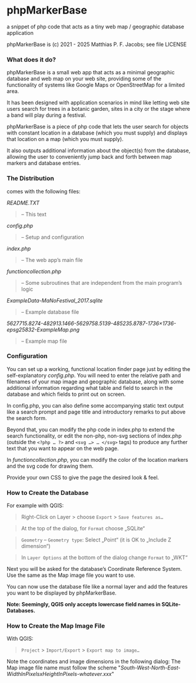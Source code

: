 
phpMarkerBase
=============

a snippet of php code that acts as a tiny web map / geographic database
application


phpMarkerBase is (c) 2021 - 2025 Matthias P. F. Jacobs; see file LICENSE


### What does it do?

phpMarkerBase is a small web app that acts as a minimal geographic database and
web map on your web site, providing some of the functionality of systems like
Google Maps or OpenStreetMap for a limited area.

It has been designed with application scenarios in mind like letting web site
users search for trees in a botanic garden, sites in a city or the stage
where a band will play during a festival.

phpMarkerBase is a piece of php code that lets the user search for
objects with constant location in a database (which you must supply) and
displays that location on a map (which you must supply).

It also outputs additional information about the object(s) from the database,
allowing the user to conveniently jump back and forth between map markers and
database entries.


### The Distribution

comes with the following files:

*README.TXT*
 >– This text

*config.php*
 >– Setup and configuration

*index.php*
 >– The web app’s main file

*functioncollection.php* 
 >– Some subroutines that are independent from the main
program’s logic

*ExampleData-MaNoFestival_2017.sqlite*
 >– Example database file

*5627715.8274-482913.1466-5629758.5139-485235.8787-1736×1736-epsg25832-ExampleMap.png*
 >– Example map file


### Configuration

You can set up a working, functional location finder page just by editing the
self-explanatory *config.php*. You will need to enter the relative path and
filenames of your map image and geographic database, along with some additional
information regarding what table and field to search in the database and which
fields to print out on screen.

In config.php, you can also define some accompanying static text output like a
search prompt and page title and introductory remarks to put above the search
form.

Beyond that, you can modify the php code in index.php to extend the search
functionality, or edit the non-php, non-svg sections of index.php (outside the
`<?php … ?>` and `<svg …> … </svg>` tags) to produce any further text that you
want to appear on the web page.

In *functioncollection.php*, you can modify the color of the location markers and
the svg code for drawing them.

Provide your own CSS to give the page the desired look & feel.


### How to Create the Database

For example with QGIS:

> Right-Click on Layer > choose `Export` > `Save features as…`

> At the top of the dialog, for `Format` choose „SQLite“

> `Geometry` – `Geometry type`: Select „Point“ 
  (it is OK to „Include Z dimension“)

> In `Layer Options` at the bottom of the dialog change `Format` to „WKT“

Next you will be asked for the database’s Coordinate Reference System. Use the
same as the Map image file you want to use.

You can now use the database file like a normal layer and add the features you
want to be displayed by phpMarkerBase.

**Note: Seemingly, QGIS only accepts lowercase field names in SQLite-Databases.**


### How to Create the Map Image File

With QGIS:

> `Project` > `Import/Export` > `Export map to image…`

Note the coordinates and image dimensions in the following dialog: The Map
image file name must follow the scheme 
"*South-West-North-East-WidthInPixelsxHeightInPixels-whatever.xxx*"


